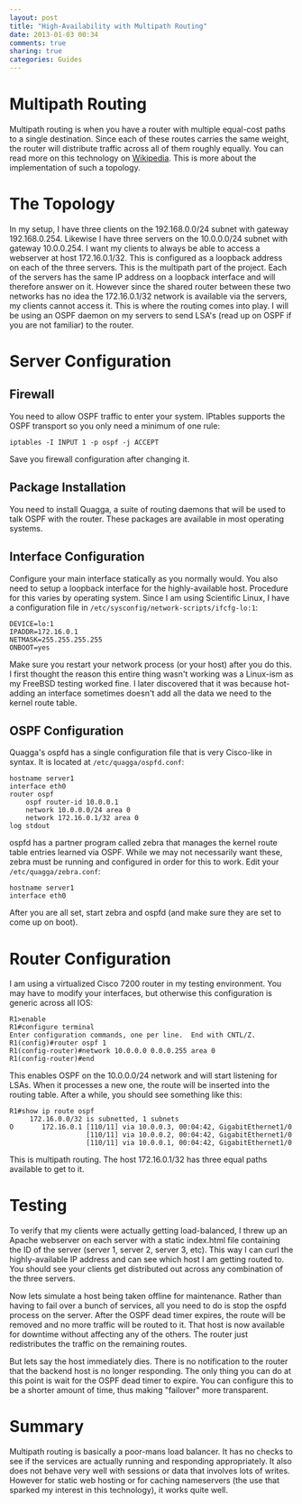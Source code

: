 ```yaml
---
layout: post
title: "High-Availability with Multipath Routing"
date: 2013-01-03 00:34
comments: true
sharing: true
categories: Guides
---
```

# Multipath Routing
Multipath routing is when you have a router with multiple equal-cost paths to a single destination. Since each of these routes carries the same weight, the router will distribute traffic across all of them roughly equally. You can read more on this technology on <a href="https://en.wikipedia.org/wiki/Equal-cost_multi-path_routing">Wikipedia</a>. This is more about the implementation of such a topology. 

# The Topology
In my setup, I have three clients on the 192.168.0.0/24 subnet with gateway 192.168.0.254. Likewise I have three servers on the 10.0.0.0/24 subnet with gateway 10.0.0.254. I want my clients to always be able to access a webserver at host 172.16.0.1/32. This is configured as a loopback address on each of the three servers. This is the multipath part of the project. Each of the servers has the same IP address on a loopback interface and will therefore answer on it. However since the shared router between these two networks has no idea the 172.16.0.1/32 network is available via the servers, my clients cannot access it. This is where the routing comes into play. I will be using an OSPF daemon on my servers to send LSA's (read up on OSPF if you are not familiar) to the router. 
<img src="https://www.grantcohoe.com/sites/default/files/styles/galleryformatter_slide/public/guides/multipath.PNG" alt="" title="" class="image-galleryformatter_slide" />
# Server Configuration
## Firewall
You need to allow OSPF traffic to enter your system. IPtables supports the OSPF transport so you only need a minimum of one rule:
```
iptables -I INPUT 1 -p ospf -j ACCEPT
```
Save you firewall configuration after changing it.

## Package Installation
You need to install Quagga, a suite of routing daemons that will be used to talk OSPF with the router. These packages are available in most operating systems. 

## Interface Configuration
Configure your main interface statically as you normally would. You also need to setup a loopback interface for the highly-available host. Procedure for this varies by operating system. Since I am using Scientific Linux, I have a configuration file in ```/etc/sysconfig/network-scripts/ifcfg-lo:1```:
```
DEVICE=lo:1
IPADDR=172.16.0.1
NETMASK=255.255.255.255
ONBOOT=yes
```
Make sure you restart your network process (or your host) after you do this. I first thought the reason this entire thing wasn't working was a Linux-ism as my FreeBSD testing worked fine. I later discovered that it was because hot-adding an interface sometimes doesn't add all the data we need to the kernel route table. 

## OSPF Configuration
Quagga's ospfd has a single configuration file that is very Cisco-like in syntax. It is located at ```/etc/quagga/ospfd.conf```:
```
hostname server1
interface eth0
router ospf
	ospf router-id 10.0.0.1
	network 10.0.0.0/24 area 0
	network 172.16.0.1/32 area 0
log stdout
```
ospfd has a partner program called zebra that manages the kernel route table entries learned via OSPF. While we may not necessarily want these, zebra must be running and configured in order for this to work. Edit your ```/etc/quagga/zebra.conf```:
```
hostname server1
interface eth0
```
After you are all set, start zebra and ospfd (and make sure they are set to come up on boot).

# Router Configuration
I am using a virtualized Cisco 7200 router in my testing environment. You may have to modify your interfaces, but otherwise this configuration is generic across all IOS:
```
R1>enable
R1#configure terminal
Enter configuration commands, one per line.  End with CNTL/Z.
R1(config)#router ospf 1
R1(config-router)#network 10.0.0.0 0.0.0.255 area 0
R1(config-router)#end
```
This enables OSPF on the 10.0.0.0/24 network and will start listening for LSAs. When it processes a new one, the route will be inserted into the routing table. After a while, you should see something like this:
```
R1#show ip route ospf
     172.16.0.0/32 is subnetted, 1 subnets
O       172.16.0.1 [110/11] via 10.0.0.3, 00:04:42, GigabitEthernet1/0
                   [110/11] via 10.0.0.2, 00:04:42, GigabitEthernet1/0
                   [110/11] via 10.0.0.1, 00:04:42, GigabitEthernet1/0
```
This is multipath routing. The host 172.16.0.1/32 has three equal paths available to get to it. 

# Testing
To verify that my clients were actually getting load-balanced, I threw up an Apache webserver on each server with a static index.html file containing the ID of the server (server 1, server 2, server 3, etc). This way I can curl the highly-available IP address and can see which host I am getting routed to. You should see your clients get distributed out across any combination of the three servers. 

Now lets simulate a host being taken offline for maintenance. Rather than having to fail over a bunch of services, all you need to do is stop the ospfd process on the server. After the OSPF dead timer expires, the route will be removed and no more traffic will be routed to it. That host is now available for downtime without affecting any of the others. The router just redistributes the traffic on the remaining routes. 

But lets say the host immediately dies. There is no notification to the router that the backend host is no longer responding. The only thing you can do at this point is wait for the OSPF dead timer to expire. You can configure this to be a shorter amount of time, thus making "failover" more transparent. 

# Summary
Multipath routing is basically a poor-mans load balancer. It has no checks to see if the services are actually running and responding appropriately. It also does not behave very well with sessions or data that involves lots of writes. However for static web hosting or for caching nameservers (the use that sparked my interest in this technology), it works quite well.
